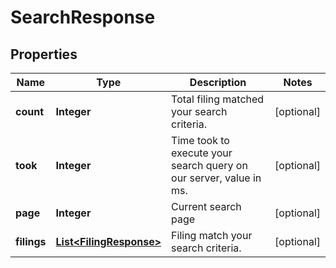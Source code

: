 

# SearchResponse


## Properties

| Name | Type | Description | Notes |
|------------ | ------------- | ------------- | -------------|
|**count** | **Integer** | Total filing matched your search criteria. |  [optional] |
|**took** | **Integer** | Time took to execute your search query on our server, value in ms. |  [optional] |
|**page** | **Integer** | Current search page |  [optional] |
|**filings** | [**List&lt;FilingResponse&gt;**](FilingResponse.md) | Filing match your search criteria. |  [optional] |



